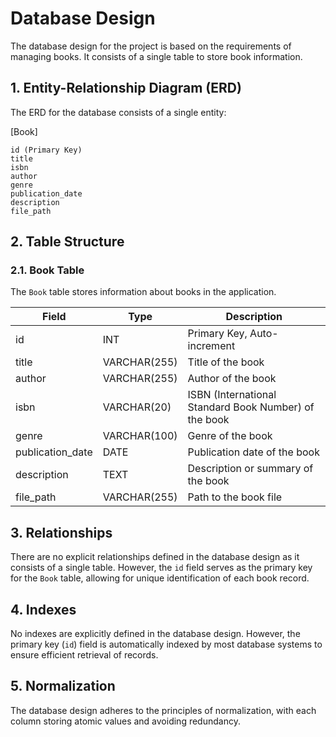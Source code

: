 # Database Design

The database design for the project is based on the requirements of managing books. It consists of a single table to store book information.

## 1. Entity-Relationship Diagram (ERD)

The ERD for the database consists of a single entity:

[Book]

    id (Primary Key)
    title
    isbn
    author
    genre
    publication_date
    description
    file_path




## 2. Table Structure

### 2.1. Book Table

The `Book` table stores information about books in the application.

| Field             | Type         | Description                            |
|-------------------|--------------|----------------------------------------|
| id                | INT          | Primary Key, Auto-increment            |
| title             | VARCHAR(255) | Title of the book                      |
| author            | VARCHAR(255) | Author of the book                     |
| isbn              | VARCHAR(20)  | ISBN (International Standard Book Number) of the book |
| genre             | VARCHAR(100) | Genre of the book                      |
| publication_date  | DATE         | Publication date of the book           |
| description       | TEXT         | Description or summary of the book     |
| file_path         | VARCHAR(255) | Path to the book file                  |

## 3. Relationships

There are no explicit relationships defined in the database design as it consists of a single table. However, the `id` field serves as the primary key for the `Book` table, allowing for unique identification of each book record.

## 4. Indexes

No indexes are explicitly defined in the database design. However, the primary key (`id`) field is automatically indexed by most database systems to ensure efficient retrieval of records.

## 5. Normalization

The database design adheres to the principles of normalization, with each column storing atomic values and avoiding redundancy.

